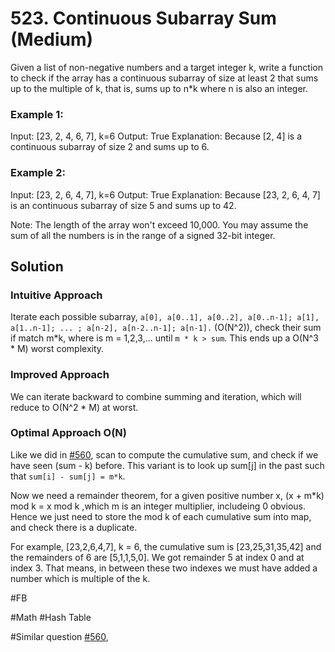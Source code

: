# 523. Continuous Subarray Sum (Medium)

Given a list of non-negative numbers and a target integer k, write a function to check if the array has a continuous subarray of size at least 2 that sums up to the multiple of k, that is, sums up to n*k where n is also an integer.

### Example 1:
Input: [23, 2, 4, 6, 7],  k=6
Output: True
Explanation: Because [2, 4] is a continuous subarray of size 2 and sums up to 6.

### Example 2:
Input: [23, 2, 6, 4, 7],  k=6
Output: True
Explanation: Because [23, 2, 6, 4, 7] is an continuous subarray of size 5 and sums up to 42.

Note:
The length of the array won't exceed 10,000.
You may assume the sum of all the numbers is in the range of a signed 32-bit integer.

## Solution
### Intuitive Approach
Iterate each possible subarray, `a[0], a[0..1], a[0..2], a[0..n-1]; a[1], a[1..n-1]; ... ; a[n-2], a[n-2..n-1]; a[n-1].` (O(N^2)), check their sum if match m*k, where is m = 1,2,3,... until `m * k > sum`. This ends up a O(N^3 * M) worst complexity.

### Improved Approach
We can iterate backward to combine summing and iteration, which will reduce to O(N^2 * M) at worst.

### Optimal Approach O(N)
Like we did in [#560](../p560m/README.md), scan to compute the cumulative sum, and check if we have seen (sum - k) before. This variant is to look up sum[j] in the past such that `sum[i] - sum[j] = m*k`. 

Now we need a remainder theorem, for a given positive number x, (x + m*k) mod k = x mod k ,which m is an integer multiplier, includeing 0 obvious. Hence we just need to store the mod k of each cumulative sum into map, and check there is a duplicate.

For example, [23,2,6,4,7], k = 6, the cumulative sum is [23,25,31,35,42] and the remainders of 6 are [5,1,1,5,0]. We got remainder 5 at index 0 and at index 3. That means, in between these two indexes we must have added a number which is multiple of the k.

#FB

#Math #Hash Table

#Similar question [#560](../p560m/README.md),

